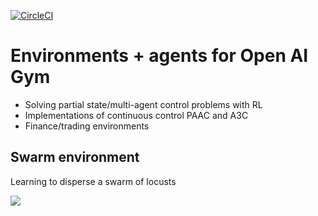 [![CircleCI](https://circleci.com/gh/allentran/golds-rl-gym/tree/master.svg?style=svg)](https://circleci.com/gh/allentran/golds-rl-gym/tree/master)

# Environments + agents for Open AI Gym

* Solving partial state/multi-agent control problems with RL
* Implementations of continuous control PAAC and A3C
* Finance/trading environments

## Swarm environment

Learning to disperse a swarm of locusts

<img align="left" src="https://media.giphy.com/media/jnVo0Fe0cBqAJgS3Ja/giphy.gif">
